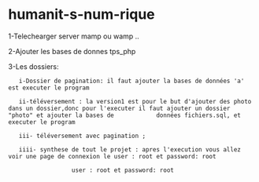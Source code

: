 # humanit-s-num-rique
1-Telechearger server mamp ou wamp ..

2-Ajouter les bases de donnes tps_php

3-Les dossiers:

       i-Dossier de pagination: il faut ajouter la bases de données 'a' est executer le program
  
       ii-téléversement : la version1 est pour le but d'ajouter des photo dans un dossier,donc pour l'executer il faut ajouter un dossier "photo" et ajouter la bases de            données fichiers.sql, et executer le program
       
       iii- téléversement avec pagination ;
       
       iiii- synthese de tout le projet : apres l'execution vous allez voir une page de connexion le user : root et password: root 
       
                      user : root et password: root 
  
  
